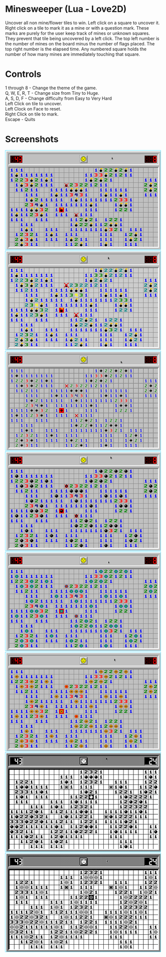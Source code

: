 # Minesweeper (Lua - Love2D)
Uncover all non mine/flower tiles to win. Left click on a square to uncover it. Right click on a tile to mark it as a mine or with a question mark. These marks are purely for the user keep track of mines or unknown squares. They prevent that tile being uncovered by a left click. The top left number is the number of mines on the board minus the number of flags placed. The top right number is the elapsed time. Any numbered square holds the number of how many mines are immediately touching that square.

# Controls
1 through 8 - Change the theme of the game.\
Q, W, E, R, T - Change size from Tiny to Huge.\
A, S, D, F - Change difficulty from Easy to Very Hard\
Left Click on tile to uncover.\
Left Clock on Face to reset.\
Right Click on tile to mark.\
Escape - Quits

# Screenshots
![Screenshot](../screenshot1.png)
![Screenshot](../screenshot2.png)
![Screenshot](../screenshot3.png)
![Screenshot](../screenshot4.png)
![Screenshot](../screenshot5.png)
![Screenshot](../screenshot6.png)
![Screenshot](../screenshot7.png)
![Screenshot](../screenshot8.png)
